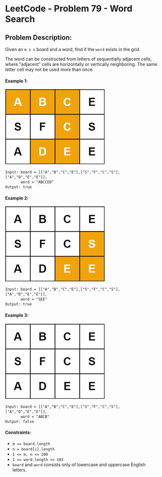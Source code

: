 # LeetCode - Problem 79 - Word Search

## Problem Description:

Given an `m x n` board and a word, 
find if the `word` exists in the grid.

The word can be constructed from letters of sequentially adjacent cells, 
where "adjacent" cells are horizontally or vertically neighboring. 
The same letter cell may not be used more than once.

#### **Example 1:**

![Image_1](Image_1.jpg)

```
Input: board = [["A","B","C","E"],["S","F","C","S"],["A","D","E","E"]], 
       word = "ABCCED"
Output: true
```

#### **Example 2:**

![Image_2](Image_2.jpg)

```
Input: board = [["A","B","C","E"],["S","F","C","S"],["A","D","E","E"]], 
       word = "SEE"
Output: true
```

#### **Example 3:**

![Image_3](Image_3.jpg)

```
Input: board = [["A","B","C","E"],["S","F","C","S"],["A","D","E","E"]], 
       word = "ABCB"
Output: false
```

#### **Constraints:**
* `m == board.length`
* `n = board[i].length`
* `1 <= m, n <= 200`
* `1 <= word.length <= 103`
* `board` and `word` consists only of lowercase and uppercase English letters.
